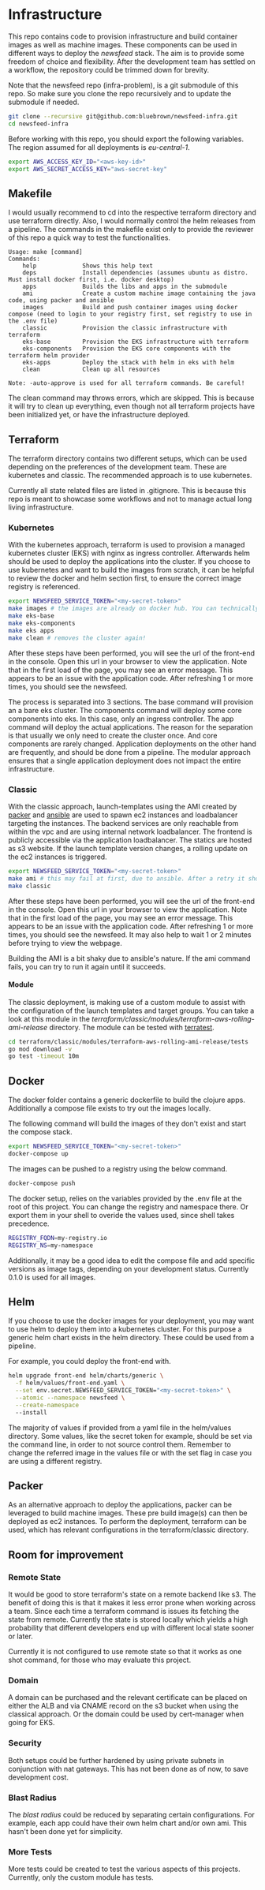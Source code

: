 # Infrastructure

This repo contains code to provision infrastructure and build container images as well as machine images. These components can be used in different ways to deploy the *newsfeed* stack. The aim is to provide some freedom of choice and flexibility. After the development team has settled on a workflow, the repository could be trimmed down for brevity.

Note that the newsfeed repo (infra-problem), is a  git submodule of this repo. So make sure you clone the repo recursively and to update the submodule if needed.

```bash
git clone --recursive git@github.com:bluebrown/newsfeed-infra.git
cd newsfeed-infra
```

Before working with this repo, you should export the following variables. The region assumed for all deployments is *eu-central-1*.

```bash
export AWS_ACCESS_KEY_ID="<aws-key-id>"
export AWS_SECRET_ACCESS_KEY="aws-secret-key"
```

## Makefile

I would usually recommend to cd into the respective terraform directory and use terraform directly. Also, I would normally control the helm releases from a pipeline. The commands in the makefile exist only to provide the reviewer of this repo a quick way to test the functionalities.

```console
Usage: make [command]
Commands:
    help             Shows this help text
    deps             Install dependencies (assumes ubuntu as distro. Must install docker first, i.e. docker desktop)
    apps             Builds the libs and apps in the submodule
    ami              Create a custom machine image containing the java code, using packer and ansible
    images           Build and push container images using docker compose (need to login to your registry first, set registry to use in the .env file)
    classic          Provision the classic infrastructure with terraform
    eks-base         Provision the EKS infrastructure with terraform
    eks-components   Provision the EKS core components with the terraform helm provider
    eks-apps         Deploy the stack with helm in eks with helm
    clean            Clean up all resources

Note: -auto-approve is used for all terraform commands. Be careful!
```

The clean command may throws errors, which are skipped. This is because it will try to clean up everything, even though not all terraform projects have been initialized yet, or have the infrastructure deployed.

## Terraform

The terraform directory contains two different setups, which can be used depending on the preferences of the development team. These are kubernetes and classic. The recommended approach is to use kubernetes.

Currently all state related files are listed in .gitignore. This is because this repo is meant to showcase some workflows and not to manage actual long living infrastructure.

### Kubernetes

With the kubernetes approach, terraform is used to provision a managed kubernetes cluster (EKS) with nginx as ingress controller. Afterwards helm should be used to deploy the applications into the cluster. If you choose to use kubernetes and want to build the images from scratch, it can be helpful to review the docker and helm section first, to ensure the correct image registry is referenced.

```bash
export NEWSFEED_SERVICE_TOKEN="<my-secret-token>"
make images # the images are already on docker hub. You can technically skip this step
make eks-base
make eks-components
make eks apps
make clean # removes the cluster again!
```

After these steps have been performed, you will see the url of the front-end in the console. Open this url in your browser to view the application. Note that in the first load of the page, you may see an error message. This appears to be an issue with the application code. After refreshing 1 or more times, you should see the newsfeed.

The process is separated into 3 sections. The base command will provision an a bare eks cluster. The components command will deploy some core components into eks. In this case, only an ingress controller. The app command will deploy the actual applications. The reason for the separation is that usually we only need to create the cluster once. And core components are rarely changed. Application deployments on the other hand are frequently, and should be done from a pipeline. The modular approach ensures that a single application deployment does not impact the entire infrastructure.

### Classic

With the classic approach, launch-templates using the AMI created by [packer](https://www.packer.io/) and [ansible](https://www.ansible.com/) are used to spawn ec2 instances and loadbalancer targeting the instances. The backend services are only reachable from within the vpc and are using internal network loadbalancer. The frontend is publicly accessible via the application loadbalancer. The statics are hosted as s3 website. If the launch template version changes, a rolling update on the ec2 instances is triggered.

```bash
export NEWSFEED_SERVICE_TOKEN="<my-secret-token>"
make ami # this may fail at first, due to ansible. After a retry it should work
make classic
```

After these steps have been performed, you will see the url of the front-end in the console. Open this url in your browser to view the application. Note that in the first load of the page, you may see an error message. This appears to be an issue with the application code. After refreshing 1 or more times, you should see the newsfeed. It may also help to wait 1 or 2 minutes before trying to view the webpage.

Building the AMI is a bit shaky due to ansible's nature. If the ami command fails, you can try to run it again until it succeeds.

#### Module

The classic deployment, is making use of a custom module to assist with the configuration of the launch templates and target groups. You can take a look at this module in the *terraform/classic/modules/terraform-aws-rolling-ami-release* directory. The module can be tested with [terratest](https://terratest.gruntwork.io/).

```bash
cd terraform/classic/modules/terraform-aws-rolling-ami-release/tests
go mod download -v
go test -timeout 10m
```

## Docker

The docker folder contains a generic dockerfile to build the clojure apps. Additionally a compose file exists to try out the images locally.

The following command will build the images of they don't exist and start the compose stack.

```bash
export NEWSFEED_SERVICE_TOKEN="<my-secret-token>"
docker-compose up
```

The images can be pushed to a registry using the below command.

```bash
docker-compose push
```

The docker setup, relies on the variables provided by the .env file at the root of this project. You can change the registry and namespace there. Or export them in your shell to overide the values used, since shell takes precedence.

```bash
REGISTRY_FQDN=my-registry.io
REGISTRY_NS=my-namespace
```

Additionally, it may be a good idea to edit the compose file and add specific versions as image tags, depending on your development status. Currently 0.1.0 is used for all images.

## Helm

If you choose to use the docker images for your deployment, you may want to use helm to deploy them into a kubernetes cluster. For this purpose a generic helm chart exists in the helm directory. These could be used from a pipeline.

For example, you could deploy the front-end with.

```bash
helm upgrade front-end helm/charts/generic \
  -f helm/values/front-end.yaml \
  --set env.secret.NEWSFEED_SERVICE_TOKEN="<my-secret-token>" \
  --atomic --namespace newsfeed \
  --create-namespace
  --install
```

The majority of values if provided from a yaml file in the helm/values directory. Some values, like the secret token for example, should be set via the command line, in order to not source control them. Remember to change the referred image in the values file or with the set flag in case you are using a different registry.

## Packer

As an alternative approach to deploy the applications, packer can be leveraged to build machine images. These pre build image(s) can then be deployed as ec2 instances. To perform the deployment, terraform can be used, which has relevant configurations in the terraform/classic directory.

## Room for improvement

### Remote State

It would be good to store terraform's state on a remote backend like s3. The benefit of doing this is that it makes it less error prone when working across a team. Since each time a terraform command is issues its fetching the state from remote. Currently the state is stored locally which yields a high probability that different developers end up with different local state sooner or later.

Currently it is not configured to use remote state so that it works as one shot command, for those who may evaluate this project.

### Domain

A domain can be purchased and the relevant certificate can be placed on either the ALB and via CNAME record on the s3 bucket when using the classical approach. Or the domain could be used by cert-manager when going for EKS.

### Security

Both setups could be further hardened by using private subnets in conjunction with nat gateways. This has not been done as of now, to save development cost.

### Blast Radius

The *blast radius* could be reduced by separating certain configurations. For example, each app could have their own helm chart and/or own ami. This hasn't been done yet for simplicity.

### More Tests

More tests could be created to test the various aspects of this projects. Currently, only the custom module has tests.
